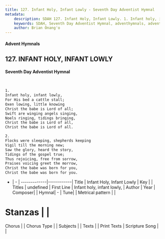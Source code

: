 ```yaml
---
title: 127. Infant Holy, Infant Lowly - Seventh Day Adventist Hymnal
metadata:
    description: SDAH 127. Infant Holy, Infant Lowly. 1. Infant holy, infant lowly, For His bed a cattle stall; Oxen lowing, little knowing Christ the babe is Lord of all; Swift are winging angels singing, Noels ringing, tidings bringing, Christ the babe is Lord of all, Christ the babe is Lord of all.
    keywords: SDAH, Seventh Day Adventist Hymnal, adventhymnals, advent hymnals, Infant Holy, Infant Lowly, Infant holy, infant lowly, 
    author: Brian Onang'o
---
```


#### Advent Hymnals
## 127. INFANT HOLY, INFANT LOWLY
#### Seventh Day Adventist Hymnal

```txt


1.
Infant holy, infant lowly,
For His bed a cattle stall;
Oxen lowing, little knowing
Christ the babe is Lord of all;
Swift are winging angels singing,
Noels ringing, tidings bringing,
Christ the babe is Lord of all,
Christ the babe is Lord of all.

2.
Flocks were sleeping, shepherds keeping
Vigil till the morning new;
Saw the glory, heard the story,
Tidings of the gospel true;
Thus rejoicing, free from sorrow,
Praises voicing greet the morrow,
Christ the babe was born for you,
Christ the babe was born for you.


```

- |   -  |
-------------|------------|
Title | Infant Holy, Infant Lowly |
Key |  |
Titles | undefined |
First Line | Infant holy, infant lowly, |
Author | 
Year | 
Composer|  |
Hymnal|  - |
Tune|  |
Metrical pattern | |
# Stanzas |  |
Chorus |  |
Chorus Type |  |
Subjects |  |
Texts |  |
Print Texts | 
Scripture Song |  |
  
